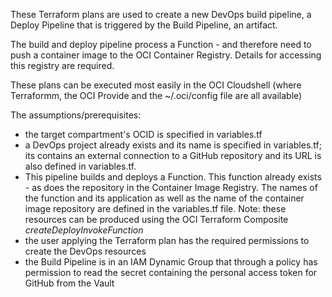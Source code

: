 These Terraform plans are used to create a new DevOps build pipeline, a Deploy Pipeline that is triggered by the Build Pipeline, an artifact. 

The build and deploy pipeline process a Function - and therefore need to push a container image to the OCI Container Registry. Details for accessing this registry are required.

These plans can be executed most easily in the OCI Cloudshell (where Terraformm, the OCI Provide and the ~/.oci/config file are all available)

The assumptions/prerequisites:
* the target compartment's OCID is specified in variables.tf
* a DevOps project already exists and its name is specified in variables.tf; its contains an external connection to a GitHub repository and its URL is also defined in variables.tf. 
* This pipeline builds and deploys a Function. This function already exists - as does the repository in the Container Image Registry. The names of the function and its application as well as the name of the container image repository are defined in the variables.tf file. Note: these resources can be produced using the OCI Terraform Composite *createDeployInvokeFunction*
* the user applying the Terraform plan has the required permissions to create the DevOps resources 
* the Build Pipeline is in an IAM Dynamic Group that through a policy has permission to read the secret containing the personal access token for GitHub from the Vault